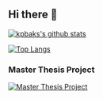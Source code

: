 ## Hi there 👋


[![kpbaks's github stats](https://github-readme-stats.vercel.app/api?username=kpbaks&count_private=true&show_icons=true&theme=transparent)](https://github.com/kpbaks)

[![Top Langs](https://github-readme-stats.vercel.app/api/top-langs/?username=kpbaks&hide=html,css,jupyter+notebook)](https://github.com/kpbaks)

### Master Thesis Project

[![Master Thesis Project](https://github-readme-stats.vercel.app/api/pin/?username=kpbaks&repo=gbp-rs)](https://github.com/kpbaks/gbp-rs)

<!--
**kpbaks/kpbaks** is a ✨ _special_ ✨ repository because its `README.md` (this file) appears on your GitHub profile.



Here are some ideas to get you started:

- 🔭 I’m currently working on ...
- 🌱 I’m currently learning ...
- 👯 I’m looking to collaborate on ...
- 🤔 I’m looking for help with ...
- 💬 Ask me about ...
- 📫 How to reach me: ...
- 😄 Pronouns: ...
- ⚡ Fun fact: ...
-->

<!-- https://docs.github.com/en/get-started/start-your-journey/setting-up-your-profile -->
